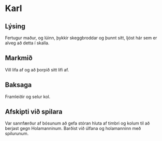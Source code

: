 # Karl
## Lýsing
Fertugur maður, og lúinn, þykkir skeggbroddar og þunnt sítt, ljóst hár sem er
alveg að detta í skalla.

## Markmið
Vill lifa af og að þorpið sitt lifi af.

## Baksaga
Framleiðir og selur kol.

## Afskipti við spilara
Var sannfærður af bósunum að gefa stóran hluta af timbri og kolum til að 
berjast gegn Holamanninum. Barðist við úlfana og holamanninn með spilurunum.

